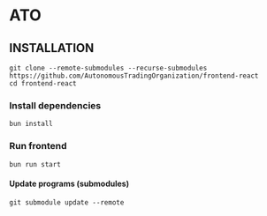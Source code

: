 # ATO

## INSTALLATION
```
git clone --remote-submodules --recurse-submodules https://github.com/AutonomousTradingOrganization/frontend-react
cd frontend-react
```

### Install dependencies
```
bun install
```

### Run frontend
```
bun run start
```


#### Update programs (submodules)
```
git submodule update --remote
```
